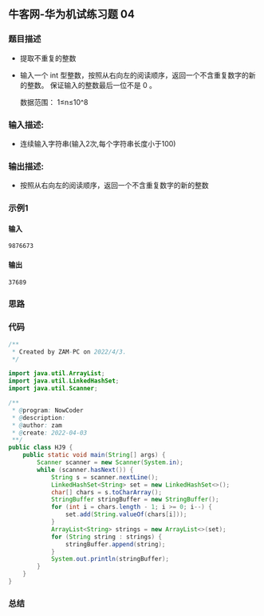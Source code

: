 ## 牛客网-华为机试练习题 04

### 题目描述

*   提取不重复的整数
*   输入一个 int 型整数，按照从右向左的阅读顺序，返回一个不含重复数字的新的整数。
    保证输入的整数最后一位不是 0 。

    数据范围： 1≤n≤10^8   

### 输入描述:

+   连续输入字符串(输入2次,每个字符串长度小于100)

### 输出描述:

*   按照从右向左的阅读顺序，返回一个不含重复数字的新的整数

### 示例1

#### 输入
```
9876673
```
#### 输出

```
37689
```
### 思路
### 代码
```Java
/**
 * Created by ZAM-PC on 2022/4/3.
 */

import java.util.ArrayList;
import java.util.LinkedHashSet;
import java.util.Scanner;

/**
 * @program: NowCoder
 * @description:
 * @author: zam
 * @create: 2022-04-03
 **/
public class HJ9 {
    public static void main(String[] args) {
        Scanner scanner = new Scanner(System.in);
        while (scanner.hasNext()) {
            String s = scanner.nextLine();
            LinkedHashSet<String> set = new LinkedHashSet<>();
            char[] chars = s.toCharArray();
            StringBuffer stringBuffer = new StringBuffer();
            for (int i = chars.length - 1; i >= 0; i--) {
                set.add(String.valueOf(chars[i]));
            }
            ArrayList<String> strings = new ArrayList<>(set);
            for (String string : strings) {
                stringBuffer.append(string);
            }
            System.out.println(stringBuffer);
        }
    }
}

```
### 总结
